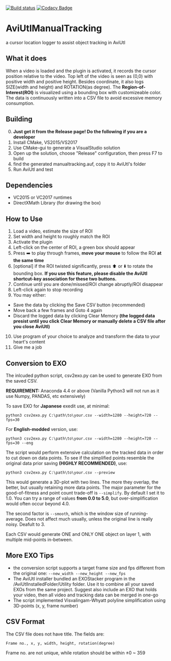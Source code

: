 [![Build status](https://ci.appveyor.com/api/projects/status/fcya1k80q0lhvx3y?svg=true)](https://ci.appveyor.com/project/MaverickTse/aviutlmanualtracking)    [![Codacy Badge](https://api.codacy.com/project/badge/Grade/f4a642c7be7849fca7418bb69c9d32d4)](https://www.codacy.com/app/MaverickTse/AviUtlManualTracking?utm_source=github.com&amp;utm_medium=referral&amp;utm_content=MaverickTse/AviUtlManualTracking&amp;utm_campaign=Badge_Grade)

# AviUtlManualTracking
a cursor location logger to assist object tracking in AviUtl

## What it does
When a video is loaded and the plugin is activated, it records the cursor position relative to the video. Top left of the video is seen as (0,0) with positive width and positive height. Besides coordinate, it also logs SIZE(width and height) and ROTATION(as degree). The __Region-of-Interest(ROI)__ is visualized using a bounding box with customizeable color. The data is continuously written into a CSV file to avoid excessive memory consumption.

## Building
0. __Just get it from the Release page! Do the following if you are a developer__
1. Install CMake, VS2015/VS2017
2. Use CMake-gui to generate a VisualStudio solution
3. Open up the solution, choose "Release" configuration, then press F7 to build
4. find the generated manualtracking.auf, copy it to AviUtl's folder
5. Run AviUtl and test

## Dependencies
- VC2015 or VC2017 runtimes
- DirectXMath Library (for drawing the box)

## How to Use
1. Load a video, estimate the size of ROI
2. Set width and height to roughly match the ROI
3. Activate the plugin
4. Left-click on the center of ROI, a green box should appear
5. Press :arrow_right: to play through frames, __move your mouse__ to follow the ROI __at the same time__
6. [optional] if the ROI twisted significantly, press :arrow_up: or :arrow_down: to rotate the bounding box. __If you use this feature, please disable the AviUtl shortcut-key association for these two buttons.__
7. Continue until you are done/missed/ROI change abruptly/ROI disappear
8. Left-click again to stop recording
9. You may either:
 * Save the data by clicking the Save CSV button (recommended)
 * Move back a few frames and Goto 4 again
 * Discard the logged data by clicking Clear Memory __(the logged data presist until you click Clear Memory or manually delete a CSV file after you close AviUtl)__
10. Use program of your choice to analyze and transform the data to your heart's content
11. Give me a job

## Conversion to EXO
The inlcuded python script, csv2exo.py can be used to generate EXO from the saved CSV.

__REQUIREMENT:__ Anaconda 4.4 or above (Vanilla Python3 will not run as it use Numpy, PANDAS, etc extensively)

To save EXO for __Japanese__ exedit use, at minimal:
```
python3 csv2exo.py C:\path\to\your.csv --width=1280 --height=720 --fps=30
```
For __English-modded__ version, use:
```
python3 csv2exo.py C:\path\to\your.csv --width=1280 --height=720 --fps=30 --eng
```
The script would perform extensive calculation on the tracked data in order to cut down on data points. To see if the simplified points resemble the original data prior saving __(HIGHLY RECOMMENDED)__, use:
```
python3 csv2exo.py C:\path\to\your.csv --preview
```
This would generate a 3D-plot with two lines. The more they overlap, the better, but usually retaining more data points. The major parameter for the good-of-fitness and point count trade-off is ```--simplify```. By default I set it to 1.0. You can try a range of values __from 0.0 to 5.0__, but over-simplification would often occur beyond 4.0.

The second factor is ```--smooth```, which is the window size of running-average. Does not affect much usually, unless the original line is really noisy. Deafult to 3.


Each CSV would generate ONE and ONLY ONE object on layer 1, with multiple mid-points in-between.

## More EXO Tips
- the conversion script supports a target frame size and fps different from the original one: ```--new_width --new_height --new_fps```
- The AviUtl installer bundled an EXOStacker program in the /AviUtlInstalledFolder/Utility folder. Use it to combine all your saved EXOs from the same project. Suggest also include an EXO that holds your video, then all video and tracking data can be merged in one-go
- The script implemented Visvalingam-Whyatt polyline simplification using 3D-points (x, y, frame number)


## CSV Format
The CSV file does not have title. The fields are:

```Frame no., x, y, width, height, rotation(degree)```

Frame no. are not unique, while rotation should be within ±0 ~ 359
